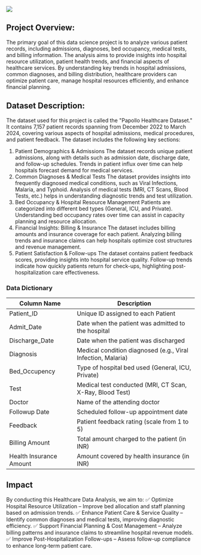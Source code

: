 ![](https://www.teamly.com/blog/wp-content/uploads/2023/04/healthcare-project-management.png)
## Project Overview:
The primary goal of this data science project is to analyze various patient records, including admissions, diagnoses, bed occupancy, medical tests, and billing information. The analysis aims to provide insights into hospital resource utilization, patient health trends, and financial aspects of healthcare services. By understanding key trends in hospital admissions, common diagnoses, and billing distribution, healthcare providers can optimize patient care, manage hospital resources efficiently, and enhance financial planning.
## Dataset Description:
The dataset used for this project is called the "Papollo Healthcare Dataset." It contains 7,157 patient records spanning from December 2022 to March 2024, covering various aspects of hospital admissions, medical procedures, and patient feedback. The dataset includes the following key sections:

1. Patient Demographics & Admissions
The dataset records unique patient admissions, along with details such as admission date, discharge date, and follow-up schedules.
Trends in patient influx over time can help hospitals forecast demand for medical services.
2. Common Diagnoses & Medical Tests
The dataset provides insights into frequently diagnosed medical conditions, such as Viral Infections, Malaria, and Typhoid.
Analysis of medical tests (MRI, CT Scans, Blood Tests, etc.) helps in understanding diagnostic trends and test utilization.
3. Bed Occupancy & Hospital Resource Management
Patients are categorized into different bed types (General, ICU, and Private).
Understanding bed occupancy rates over time can assist in capacity planning and resource allocation.
4. Financial Insights: Billing & Insurance
The dataset includes billing amounts and insurance coverage for each patient.
Analyzing billing trends and insurance claims can help hospitals optimize cost structures and revenue management.
5. Patient Satisfaction & Follow-ups
The dataset contains patient feedback scores, providing insights into hospital service quality.
Follow-up trends indicate how quickly patients return for check-ups, highlighting post-hospitalization care effectiveness.
### Data Dictionary
| Column Name | Description |
| --- | --- |
|Patient_ID | Unique ID assigned to each Patient |
|Admit_Date|Date when the patient was admitted to the hospital|
|Discharge_Date | Date when the patient was discharged |
|Diagnosis | Medical condition diagnosed (e.g., Viral Infection, Malaria) |
|Bed_Occupency | Type of hospital bed used (General, ICU, Private) |
|Test | Medical test conducted (MRI, CT Scan, X-Ray, Blood Test) |
|Doctor | Name of the attending doctor |
|Followup Date| Scheduled follow-up appointment date |
|Feedback | Patient feedback rating (scale from 1 to 5) |
|Billing Amount | Total amount charged to the patient (in INR) |
|Health Insurance Amount | Amount covered by health insurance (in INR) |


## Impact
By conducting this Healthcare Data Analysis, we aim to:
✅ Optimize Hospital Resource Utilization – Improve bed allocation and staff planning based on admission trends.
✅ Enhance Patient Care & Service Quality – Identify common diagnoses and medical tests, improving diagnostic efficiency.
✅ Support Financial Planning & Cost Management – Analyze billing patterns and insurance claims to streamline hospital revenue models.
✅ Improve Post-Hospitalization Follow-ups – Assess follow-up compliance to enhance long-term patient care.



